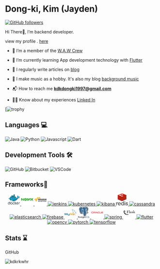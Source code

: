 # Dong-ki, Kim (Jayden)

[![GitHub followers](https://img.shields.io/github/followers/kdkrkwhr?style=flat-square&label=Follow)](https://github.com/kdkrkwhr/)

Hi There👋, I’m backend developer.

view my profile . [here](https://www.linkedin.com/in/dongki-kim-027328188/)

- 🐋 I’m a member of the [W.A.W Crew](https://github.com/CREW-WAW)

- 📱 I’m currently learning App development technology with [Flutter](https://flutter-ko.dev/)

- 📝 I regularly write articles on [blog](https://kdkrkwhr.github.io)

- 🎵 I make music as a hobby. It's also my blog [background music](https://www.loudly.com/community/profiles/codek9)

- 📬 How to reach me **kdkdongki1997@gmail.com**

- 👨‍💻 Know about my experiences [Linked In](https://www.linkedin.com/in/dongki-kim-027328188)


[![trophy](https://github-profile-trophy.vercel.app/?username=kdkrkwhr&theme=radical&title=Commit,MultiLanguage,Followers,Stars,Repositories)

## Languages 💻
![Java](https://img.shields.io/badge/Java-%23FA7343.svg?&style=for-the-badge&logo=Java&logoColor=white)
![Python](https://img.shields.io/badge/-Python-3775A9?logo=Python&logoColor=FFD848&style=for-the-badge)
![Javascript](https://img.shields.io/badge/javascript%20-%23E34F26.svg?&style=for-the-badge&logo=javascript&logoColor=white)
![Dart](https://img.shields.io/badge/dart%20-%231572B6.svg?&style=for-the-badge&logo=dart&logoColor=white)

## Development Tools 🛠
![GitHub](https://img.shields.io/badge/-GitHub-000000?style=for-the-badge&logo=github&logoColor=white)
![Bitbucket](https://img.shields.io/badge/Bitbucket-0BC4C6?labelColor=434343&style=for-the-badge)
![VSCode](https://img.shields.io/badge/-vscode-45B5F8?style=for-the-badge&logo=vscode&logoColor=white)

## Frameworks🔦

<p align="center">
    <a href="https://www.docker.com/" target="_blank"> 
        <img src="https://raw.githubusercontent.com/devicons/devicon/master/icons/docker/docker-original-wordmark.svg" alt="docker" width="40" height="40"/> 
    </a>
    <a href="https://www.nginx.com" target="_blank"> 
        <img src="https://raw.githubusercontent.com/devicons/devicon/master/icons/nginx/nginx-original.svg" alt="nginx" width="40" height="40"/> 
    </a> 
    <a href="https://aws.amazon.com" target="_blank">
        <img src="https://raw.githubusercontent.com/devicons/devicon/master/icons/amazonwebservices/amazonwebservices-original-wordmark.svg" alt="aws" width="40" height="40"/> 
    </a> 
    <a href="https://www.jenkins.io" target="_blank"> 
        <img src="https://www.vectorlogo.zone/logos/jenkins/jenkins-icon.svg" alt="jenkins" width="40" height="40"/> 
    </a> 
    <a href="https://kubernetes.io" target="_blank"> 
        <img src="https://www.vectorlogo.zone/logos/kubernetes/kubernetes-icon.svg" alt="kubernetes" width="40" height="40"/> 
    </a>
    <a href="https://www.elastic.co/kibana" target="_blank"> 
        <img src="https://www.vectorlogo.zone/logos/elasticco_kibana/elasticco_kibana-icon.svg" alt="kibana" width="40" height="40"/> 
    </a>
     <a href="https://redis.io" target="_blank"> 
        <img src="https://raw.githubusercontent.com/devicons/devicon/master/icons/redis/redis-original-wordmark.svg" alt="redis" width="40" height="40"/> 
    </a>
    <a href="https://cassandra.apache.org/" target="_blank"> 
        <img src="https://www.vectorlogo.zone/logos/apache_cassandra/apache_cassandra-icon.svg" alt="cassandra" width="40" height="40"/> 
    </a> 
    <a href="https://www.elastic.co" target="_blank"> 
        <img src="https://www.vectorlogo.zone/logos/elastic/elastic-icon.svg" alt="elasticsearch" width="40" height="40"/> 
    </a> 
    <a href="https://firebase.google.com/" target="_blank"> 
        <img src="https://www.vectorlogo.zone/logos/firebase/firebase-icon.svg" alt="firebase" width="40" height="40"/> 
    </a> 
    <a href="https://www.mysql.com/" target="_blank"> 
        <img src="https://raw.githubusercontent.com/devicons/devicon/master/icons/mysql/mysql-original-wordmark.svg" alt="mysql" width="40" height="40"/> 
    </a> 
    <a href="https://www.postgresql.org" target="_blank"> 
        <img src="https://raw.githubusercontent.com/devicons/devicon/master/icons/postgresql/postgresql-original-wordmark.svg" alt="postgresql" width="40" height="40"/>
    </a> 
    <a href="https://www.oracle.com/" target="_blank"> 
        <img src="https://raw.githubusercontent.com/devicons/devicon/master/icons/oracle/oracle-original.svg" alt="oracle" width="40" height="40"/> 
    </a> 
    <a href="https://spring.io/" target="_blank"> 
        <img src="https://www.vectorlogo.zone/logos/springio/springio-icon.svg" alt="spring" width="40" height="40"/> 
    </a> 
    <a href="https://www.flask.com/" target="_blank"> 
        <img src="https://raw.githubusercontent.com/devicons/devicon/master/icons/flask/flask-original-wordmark.svg" alt="docker" width="40" height="40"/> 
    </a>
    <a href="https://flutter.dev" target="_blank"> 
        <img src="https://www.vectorlogo.zone/logos/flutterio/flutterio-icon.svg" alt="flutter" width="40" height="40"/> 
    </a> 
    <a href="https://opencv.org/" target="_blank"> 
        <img src="https://www.vectorlogo.zone/logos/opencv/opencv-icon.svg" alt="opencv" width="40" height="40"/> 
    </a> 
    <a href="https://pytorch.org/" target="_blank"> 
        <img src="https://www.vectorlogo.zone/logos/pytorch/pytorch-icon.svg" alt="pytorch" width="40" height="40"/> 
    </a> 
    <a href="https://www.tensorflow.org" target="_blank"> 
        <img src="https://www.vectorlogo.zone/logos/tensorflow/tensorflow-icon.svg" alt="tensorflow" width="40" height="40"/> 
    </a> 
</p>

## Stats ⌛
GitHub

<img src="https://github-readme-stats.vercel.app/api?username=kdkrkwhr&custom_title=Github%20Stats&count_private=true&show_icons=true&hide_border=true&theme=algolia&include_all_commits=true&icon_color=ffffff" alt="kdkrkwhr"/>

